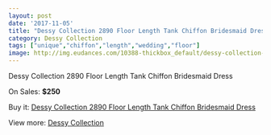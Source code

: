 ```yaml
---
layout: post
date: '2017-11-05'
title: "Dessy Collection 2890 Floor Length Tank Chiffon Bridesmaid Dress"
category: Dessy Collection
tags: ["unique","chiffon","length","wedding","floor"]
image: http://img.eudances.com/10388-thickbox_default/dessy-collection-2890-floor-length-tank-chiffon-bridesmaid-dress.jpg
---
```

Dessy Collection 2890 Floor Length Tank Chiffon Bridesmaid Dress

On Sales: **$250**
<a href="https://www.eudances.com/en/dessy-collection/3384-dessy-collection-2890-floor-length-tank-chiffon-bridesmaid-dress.html"><amp-img layout="responsive" width="600" height="600" src="//img.eudances.com/10388-thickbox_default/dessy-collection-2890-floor-length-tank-chiffon-bridesmaid-dress.jpg" alt="Dessy Collection 2890 Floor Length Tank Chiffon Bridesmaid Dress 0" /></a>
<a href="https://www.eudances.com/en/dessy-collection/3384-dessy-collection-2890-floor-length-tank-chiffon-bridesmaid-dress.html"><amp-img layout="responsive" width="600" height="600" src="//img.eudances.com/10391-thickbox_default/dessy-collection-2890-floor-length-tank-chiffon-bridesmaid-dress.jpg" alt="Dessy Collection 2890 Floor Length Tank Chiffon Bridesmaid Dress 1" /></a>
<a href="https://www.eudances.com/en/dessy-collection/3384-dessy-collection-2890-floor-length-tank-chiffon-bridesmaid-dress.html"><amp-img layout="responsive" width="600" height="600" src="//img.eudances.com/10390-thickbox_default/dessy-collection-2890-floor-length-tank-chiffon-bridesmaid-dress.jpg" alt="Dessy Collection 2890 Floor Length Tank Chiffon Bridesmaid Dress 2" /></a>
<a href="https://www.eudances.com/en/dessy-collection/3384-dessy-collection-2890-floor-length-tank-chiffon-bridesmaid-dress.html"><amp-img layout="responsive" width="600" height="600" src="//img.eudances.com/10389-thickbox_default/dessy-collection-2890-floor-length-tank-chiffon-bridesmaid-dress.jpg" alt="Dessy Collection 2890 Floor Length Tank Chiffon Bridesmaid Dress 3" /></a>

Buy it: [Dessy Collection 2890 Floor Length Tank Chiffon Bridesmaid Dress](https://www.eudances.com/en/dessy-collection/3384-dessy-collection-2890-floor-length-tank-chiffon-bridesmaid-dress.html "Dessy Collection 2890 Floor Length Tank Chiffon Bridesmaid Dress")

View more: [Dessy Collection](https://www.eudances.com/en/60-Dessy-Collection "Dessy Collection")